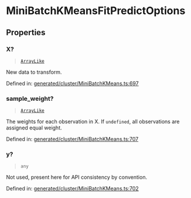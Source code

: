 # MiniBatchKMeansFitPredictOptions

## Properties

### X?

> [`ArrayLike`](../types/ArrayLike.md)

New data to transform.

Defined in:  [generated/cluster/MiniBatchKMeans.ts:697](https://github.com/transitive-bullshit/scikit-learn-ts/blob/b59c1ff/packages/sklearn/src/generated/cluster/MiniBatchKMeans.ts#L697)

### sample\_weight?

> [`ArrayLike`](../types/ArrayLike.md)

The weights for each observation in X. If `undefined`, all observations are assigned equal weight.

Defined in:  [generated/cluster/MiniBatchKMeans.ts:707](https://github.com/transitive-bullshit/scikit-learn-ts/blob/b59c1ff/packages/sklearn/src/generated/cluster/MiniBatchKMeans.ts#L707)

### y?

> `any`

Not used, present here for API consistency by convention.

Defined in:  [generated/cluster/MiniBatchKMeans.ts:702](https://github.com/transitive-bullshit/scikit-learn-ts/blob/b59c1ff/packages/sklearn/src/generated/cluster/MiniBatchKMeans.ts#L702)
